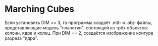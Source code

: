 # Marching Cubes

Если установить DIM == 3, то программа создаёт .mtl- и .obj- файлы, представляющие модель "планетки", состоящей из трёх объектов: колонн, ядра и колец.
При DIM == 2, создаётся изображение контура разреза "ядра".
